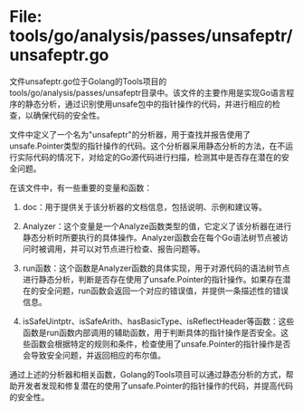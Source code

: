 # File: tools/go/analysis/passes/unsafeptr/unsafeptr.go

文件unsafeptr.go位于Golang的Tools项目的tools/go/analysis/passes/unsafeptr目录中。该文件的主要作用是实现Go语言程序的静态分析，通过识别使用unsafe包中的指针操作的代码，并进行相应的检查，以确保代码的安全性。

文件中定义了一个名为"unsafeptr"的分析器，用于查找并报告使用了unsafe.Pointer类型的指针操作的代码。这个分析器采用静态分析的方法，在不运行实际代码的情况下，对给定的Go源代码进行扫描，检测其中是否存在潜在的安全问题。

在该文件中，有一些重要的变量和函数：

1. doc：用于提供关于该分析器的文档信息，包括说明、示例和建议等。

2. Analyzer：这个变量是一个Analyze函数类型的值，它定义了该分析器在进行静态分析时所要执行的具体操作。Analyzer函数会在每个Go语法树节点被访问时被调用，并可以对节点进行检查、报告问题等。

3. run函数：这个函数是Analyzer函数的具体实现，用于对源代码的语法树节点进行静态分析，判断是否存在使用了unsafe.Pointer的指针操作。如果存在潜在的安全问题，run函数会返回一个对应的错误值，并提供一条描述性的错误信息。

4. isSafeUintptr、isSafeArith、hasBasicType、isReflectHeader等函数：这些函数是run函数内部调用的辅助函数，用于判断具体的指针操作是否安全。这些函数会根据特定的规则和条件，检查使用了unsafe.Pointer的指针操作是否会导致安全问题，并返回相应的布尔值。

通过上述的分析器和相关函数，Golang的Tools项目可以通过静态分析的方式，帮助开发者发现和修复潜在的使用了unsafe.Pointer的指针操作的代码，并提高代码的安全性。

